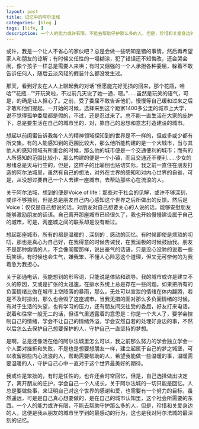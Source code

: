 ```yaml
---
layout: post
title: 记忆中的阿尔法城
categories: [blog ]
tags: [life, ]
description: 一个人的能力或许有限，不能去帮助守护那么多的人，但是，珍惜和关爱身边的人，这便是我从朋友的城市里学到的最感动的行为，这也是我对阿尔法城的最深刻的记忆。
---
```




或许，我是一个让人不省心的家伙吧？总是会做一些明知是错的事情，然后再希望家人和朋友的谅解；有时候又任性的一塌糊涂，犯了错误还不知悔改，还会哭会闹，像个孩子一样总是需要人来哄；有时又倔强的一个人承担各种委屈，躲着不敢告诉任何人，随后云淡风轻的假装什么都没发生过。

那天，看到好友在人人上聊起我的对话“但愿能完好无损的回来，那个花瓶，哈哈”“花瓶...”“开玩笑啦，不过前几天说了她一通，嗯。”......虽然是玩笑的语气，可是，的确是让人担心了。之前，受了委屈不敢告诉他们，慢慢等自己缓和过来之后才敢和他们提起。一开始的时候，选择来到这个距家1400多公里的城市上大学，说不觉得孤单委屈都是假的，不过，还是忍过来了。总不能一直生活在大家的庇护下，总是要生活在自己的城市里的，对，靠自己的思想和意志打造建设的城市。

想起以前闺蜜告诉我每个人的精神领域探知到的世界是不一样的，但或多或少都有所交集。有的人能感知到的范围比较大，那么他所能构建的是一个大城市，当与其他人的感知领域有所重合的时候，那么他的城市便是一个交通便利的城市；而有的人所感知的范围比较小，那么构建的便是一个小镇，而且交通还不便利......少女的思绪总是天马行空的，但是，这样子的比喻倒也贴切实际，我之前一直住在朋友打造的阿尔法城里，虽然有自己的想法，对外在世界的感知和对内心世界的自省，可是，从没想过要自己一个人去建一座城市，去帮助那些心在流浪的人。

关于阿尔法城，想到的便是Voice of life：那些对于社会的见解，或许不够深刻，或许不够独到，但是总是朋友自己内心感知这个世界之后所做出的反馈。然后是Voice：仅仅是自己想说的话，对朋友对自己想要关心的人说的话，能够安慰朋友能够激励朋友的话语。自己离开那座城市已经很久了，我也开始慢慢建设属于自己的城市，可是，两座城之间的联系却是没有断过。

想起那座城市，所有的都是温暖的﹑深刻的﹑感动的回忆。有时候即使是烦琐的叨叨，那也是真心为自己好，在我得意的时候告诫我，在我消极的时候鼓励我。朋友不是那种煽情的人，不会像闺蜜那样，说出豪气的话语，只是没心没肺的说着一些玩笑话，有时候也会生气，嫌我笨，不懂人心险恶这个道理，但又无可奈何的为我着急为我担心。

关于那通电话，我能想到的形容词，只能说是体贴和疏导。我的城市或许是建立不久的原因，又或是扩张的太迅速，在排水系统上总是存在一些问题。如果把所有的负面情绪比做在城市上空降落的暴雨，那么，无处可以宣泄的情绪在体内翻腾，若是不及时排出，那么也会毁了这座城市。当我无措的面对那么多负面情绪的时候，有对于生活的失望，也有学习的压力，还有朋友间交往受的委屈，好友打来电话，说着和往常一般无二的话，但语气里透露着的意思是：你是一个大人了，要学会控制自己的情绪，学会不让自己的情绪外溢，学会安然自若的处理好身边的事，不然以后怎么去保护自己想要保护的人，守护自己一直坚持的梦想。

是啊，总是还像活在他的阿尔法城里怎么可以，我之前那么努力的学会独立学会一个人面对挫折和失败，不是也是想要想朋友一样，建立起属于自己的梦之城堡，可以收留那些内心流浪的人，帮助需要帮助的人，希望我能做一些温暖的事，温暖需要温暖的人，守护自己心中一直对于这个世界最美好的期待。

我或许是笨拙的，有时是任性的，也许还会时常回忆，但是，自己选择做出决定了，离开朋友的庇护，学会自己一个人成长，关于阿尔法城的一切只能是回忆。人总是要做些事，来证明自己对这个世界的感谢和爱，也需要有一个努力的目标，虽然遥远，可是是自己真心想要做的，是在自己的城市认知里，这个社会所需要的东西。一个人的能力或许有限，不能去帮助守护那么多的人，但是，珍惜和关爱身边的人，这便是我从朋友的城市里学到的最感动的行为，这也是我对阿尔法城的最深刻的记忆。